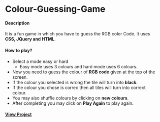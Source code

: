 # Colour-Guessing-Game

#### Description
It is a fun game in which you have to guess the RGB color Code. It uses **CSS, JQuery and HTML**.

#### How to play?
+ Select a mode easy or hard
    + Easy mode uses 3 colours and hard mode uses 6 colours.
+ Now you need to guess the colour of **RGB code** given at the top of the screen.
+ If the colour you selected is wrong the tile will turn into **black**.
+ If the colour you chose is correc then all tiles will turn into correct colour.
+ You may also shuffle colours by clicking on **new colours**.
+ After completing you may click on **Play Again** to play again.

#### <a href="https://htmlpreview.github.io/?https://github.com/Jashanveer/Colour-Guessing-Game/blob/master/Color%20Game.html" target="_blank"> View Project </a>
